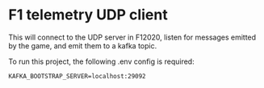 # F1 telemetry UDP client

This will connect to the UDP server in F12020,
listen for messages emitted by the game,
and emit them to a kafka topic.

To run this project, the following .env config is required:

```
KAFKA_BOOTSTRAP_SERVER=localhost:29092
```
